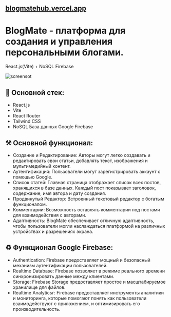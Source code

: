 ## [blogmatehub.vercel.app](https://blogmatehub.vercel.app)
# BlogMate - платформа для создания и управления персональными блогами. 
React.js(Vite) + NoSQL Firebase

![screensot](https://github.com/sha111tan/BlogMate/blob/main/Снимок%20экрана%20(95).png)

## 📝 Основной стек:
- React.js
- Vite
- React Router
- Tailwind CSS
- NoSQL База данных Google Firebase

## ⚒️ Основной функционал:
- Создание и Редактирование: Авторы могут легко создавать и редактировать свои статьи, добавлять текст, изображения и мультимедийный контент.
- Аутентификация: Пользователи могут зарегистрировать аккаунт с помощью Google.
- Список статей: Главная страница отображает список всех постов, хранящихся в базе данных. Каждый пост показывает заголовок, содержание, имя автора и дату создания.
- Продвинутый Редактор: Встроенный текстовый редактор с богатым функционалом.
- Комментарии: Возможность оставлять комментарии под постами для взаимодействия с авторами.
- Адаптивность: BlogMate обеспечивает отличную адаптивность, чтобы пользователи могли наслаждаться платформой на различных устройствах и разрешениях экрана. 

## ♻️ Функционал Google Firebase:
- Authentication: Firebase предоставляет мощный и безопасный механизм аутентификации пользователей.
- Realtime Database: Firebase  позволяет в режиме реального времени синхронизировать данные между клиентами.
- Storage: Firebase Storage предоставляет простое и масштабируемое хранилище для файлов.
- Realtime Analyticsг: Firebase предоставляет инструменты аналитики и мониторинга, которые помогают понять как пользователи взаимодействуют с приложением, и оптимизировать его производительность.
